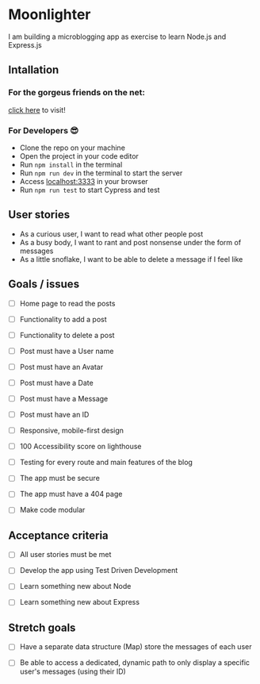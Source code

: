 # Moonlighter

I am building a microblogging app as exercise to learn Node.js and Express.js

## Intallation

### For the gorgeus friends on the net:

[click here]() to visit!

### For Developers 😎

* Clone the repo on your machine
* Open the project in your code editor
* Run ``` npm install ``` in the terminal
* Run ``` npm run dev ``` in the terminal to start the server
* Access [localhost:3333](http://localhost:3333) in your browser
* Run ``` npm run test ``` to start Cypress and test


## User stories

* As a curious user, I want to read what other people post
* As a busy body, I want to rant and post nonsense under the form of messages
* As a little snoflake, I want to be able to delete a message if I feel like


## Goals / issues

- [ ] Home page to read the posts
- [ ] Functionality to add a post
- [ ] Functionality to delete a post
- [ ] Post must have a User name
- [ ] Post must have an Avatar
- [ ] Post must have a Date
- [ ] Post must have a Message
- [ ] Post must have an ID
- [ ] Responsive, mobile-first design
- [ ] 100 Accessibility score on lighthouse
- [ ] Testing for every route and main features of the blog
- [ ] The app must be secure
- [ ] The app must have a 404 page
- [ ] Make code modular


## Acceptance criteria

- [ ] All user stories must be met
- [ ] Develop the app using Test Driven Development
- [ ] Learn something new about Node
- [ ] Learn something new about Express


## Stretch goals

- [ ] Have a separate data structure (Map) store the messages of each user
- [ ] Be able to access a dedicated, dynamic path to only display a specific user's messages (using their ID)



